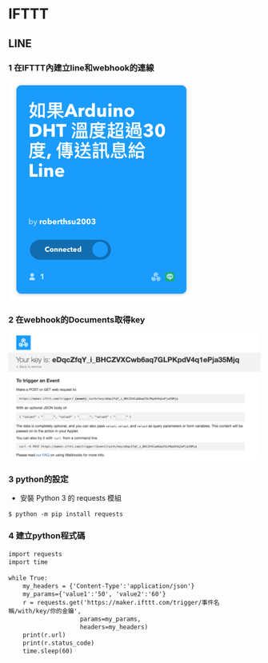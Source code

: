 # IFTTT
## LINE
### 1 在IFTTT內建立line和webhook的連線
 
![](images/image1.png)

### 2 在webhook的Documents取得key

![](images/image2.png)

### 3 python的設定
- 安裝 Python 3 的 requests 模組

```
$ python -m pip install requests
```
	
### 4 建立python程式碼

```
import requests
import time

while True:
    my_headers = {'Content-Type':'application/json'}
    my_params={'value1':'50', 'value2':'60'}
    r = requests.get('https://maker.ifttt.com/trigger/事件名稱/with/key/你的金鑰',
                    params=my_params,
                    headers=my_headers)
    print(r.url)        
    print(r.status_code)
    time.sleep(60)

```	
	
